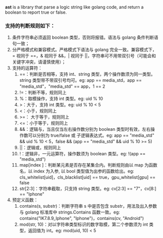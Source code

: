 **ast** is a library that parse a logic string like golang code, and return a boolean to report true or false.

### 支持的判断规则如下：

1. 条件字符串必须返回 boolean 类型，否则将报错。语法与 golang 条件判断语句一致；
2. 分严格模式和兼容模式。严格模式下语法与 golang 完全一致。兼容模式下，= 视同于 ==，& 视同于 &&，| 视同于 ||，字符串可不用带双引号（可能会和关键字冲突，请谨慎使用）；
3. 支持的运算符：
   1. ==：判断是否相等，支持 int、string 类型，两个操作数须为同一类型。string 类型带不带双引号均可。eg: app == media_std，app == "media_std"，"media_std" == app，1 == 2
   2. !=：判断不等，规则同上
   3. %：取模操作，支持 int 类型。eg: uid % 10
   4. \>：大于，支持 int 类型。eg: uid % 10 < 5
   5. <：小于，规则同上
   6. \>=： 大于等于，规则同上
   7. <=：小于等于，规则同上
   8. &&：逻辑与，当且仅当左右操作数分别为 boolean 类型时有效，左右操作数可以分别为 true/false 或 子逻辑表达式。eg: app == "media_std" && uid % 10 < 5，false && (app == "media_std" && uid % 10 >= 5)
   9. ||：逻辑或，规则同上
   10. !：逻辑非，一元运算符，操作数须为 boolean 类型。eg: !(app == "media_std")
   11. map[index ]：判断某元素是否存在某集合内。判断规则由以 map 为函数名，以 index 为入参, 以 bool 类型值为出参的函数给出。eg: cls_whitelist[uid]，cls_blacklist[uid] == true，gpu_whitelist[gpu] == false
   12. str[2:3]：字符串截取，只支持 string 类型。eg: cv[2:3] == "7"，cv[8:] == "Iphone"
4. 预定义函数：
   1. contains(s, substr)：判断字符串 s 中是否包含 substr，用法及出入参数与 golang 标准库中 strings.Contains 函数一致。eg: contains("IK7.8.9_Iphone", "Iphone")，contains(cv, "Android")
   2. mod(str, 10)：对以字符串类型标识的数字取模，第二个参数须为 int 类型，返回值为 int。eg: mod(uid, 10) < 5
